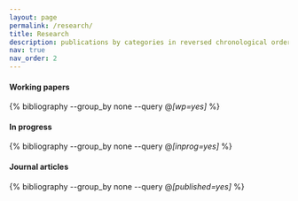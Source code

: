 ```yaml
---
layout: page
permalink: /research/
title: Research
description: publications by categories in reversed chronological order. generated by jekyll-scholar.
nav: true
nav_order: 2
---
```


<!-- _pages/publications.md -->

#### Working papers

<div class="publications">

{% bibliography  --group_by none --query @*[wp=yes]* %}

</div>

#### In progress

<div class="publications">

{% bibliography  --group_by none --query @*[inprog=yes]* %}

</div>

#### Journal articles

<div class="publications">

{% bibliography  --group_by none --query @*[published=yes]* %}

</div>
